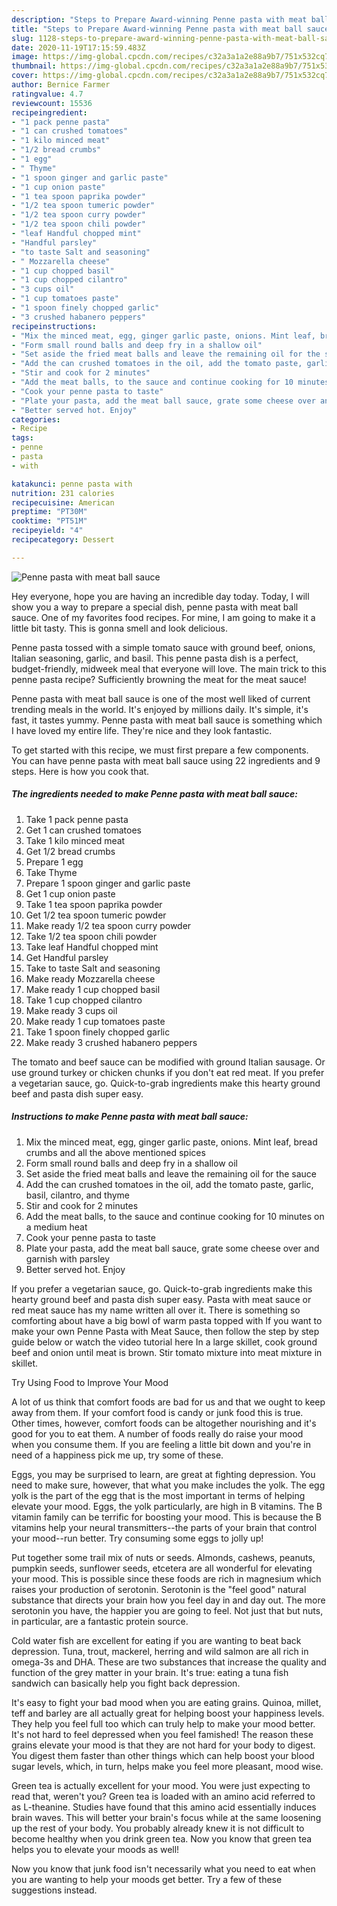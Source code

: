 ```yaml
---
description: "Steps to Prepare Award-winning Penne pasta with meat ball sauce"
title: "Steps to Prepare Award-winning Penne pasta with meat ball sauce"
slug: 1128-steps-to-prepare-award-winning-penne-pasta-with-meat-ball-sauce
date: 2020-11-19T17:15:59.483Z
image: https://img-global.cpcdn.com/recipes/c32a3a1a2e88a9b7/751x532cq70/penne-pasta-with-meat-ball-sauce-recipe-main-photo.jpg
thumbnail: https://img-global.cpcdn.com/recipes/c32a3a1a2e88a9b7/751x532cq70/penne-pasta-with-meat-ball-sauce-recipe-main-photo.jpg
cover: https://img-global.cpcdn.com/recipes/c32a3a1a2e88a9b7/751x532cq70/penne-pasta-with-meat-ball-sauce-recipe-main-photo.jpg
author: Bernice Farmer
ratingvalue: 4.7
reviewcount: 15536
recipeingredient:
- "1 pack penne pasta"
- "1 can crushed tomatoes"
- "1 kilo minced meat"
- "1/2 bread crumbs"
- "1 egg"
- " Thyme"
- "1 spoon ginger and garlic paste"
- "1 cup onion paste"
- "1 tea spoon paprika powder"
- "1/2 tea spoon tumeric powder"
- "1/2 tea spoon curry powder"
- "1/2 tea spoon chili powder"
- "leaf Handful chopped mint"
- "Handful parsley"
- "to taste Salt and seasoning"
- " Mozzarella cheese"
- "1 cup chopped basil"
- "1 cup chopped cilantro"
- "3 cups oil"
- "1 cup tomatoes paste"
- "1 spoon finely chopped garlic"
- "3 crushed habanero peppers"
recipeinstructions:
- "Mix the minced meat, egg, ginger garlic paste, onions. Mint leaf, bread crumbs and all the above mentioned spices"
- "Form small round balls and deep fry in a shallow oil"
- "Set aside the fried meat balls and leave the remaining oil for the sauce"
- "Add the can crushed tomatoes in the oil, add the tomato paste, garlic, basil, cilantro, and thyme"
- "Stir and cook for 2 minutes"
- "Add the meat balls, to the sauce and continue cooking for 10 minutes on a medium heat"
- "Cook your penne pasta to taste"
- "Plate your pasta, add the meat ball sauce, grate some cheese over and garnish with parsley"
- "Better served hot. Enjoy"
categories:
- Recipe
tags:
- penne
- pasta
- with

katakunci: penne pasta with 
nutrition: 231 calories
recipecuisine: American
preptime: "PT30M"
cooktime: "PT51M"
recipeyield: "4"
recipecategory: Dessert

---
```



![Penne pasta with meat ball sauce](https://img-global.cpcdn.com/recipes/c32a3a1a2e88a9b7/751x532cq70/penne-pasta-with-meat-ball-sauce-recipe-main-photo.jpg)

Hey everyone, hope you are having an incredible day today. Today, I will show you a way to prepare a special dish, penne pasta with meat ball sauce. One of my favorites food recipes. For mine, I am going to make it a little bit tasty. This is gonna smell and look delicious.

Penne pasta tossed with a simple tomato sauce with ground beef, onions, Italian seasoning, garlic, and basil. This penne pasta dish is a perfect, budget-friendly, midweek meal that everyone will love. The main trick to this penne pasta recipe? Sufficiently browning the meat for the meat sauce!

Penne pasta with meat ball sauce is one of the most well liked of current trending meals in the world. It's enjoyed by millions daily. It's simple, it's fast, it tastes yummy. Penne pasta with meat ball sauce is something which I have loved my entire life. They're nice and they look fantastic.


To get started with this recipe, we must first prepare a few components. You can have penne pasta with meat ball sauce using 22 ingredients and 9 steps. Here is how you cook that.

<!--inarticleads1-->

##### The ingredients needed to make Penne pasta with meat ball sauce:

1. Take 1 pack penne pasta
1. Get 1 can crushed tomatoes
1. Take 1 kilo minced meat
1. Get 1/2 bread crumbs
1. Prepare 1 egg
1. Take  Thyme
1. Prepare 1 spoon ginger and garlic paste
1. Get 1 cup onion paste
1. Take 1 tea spoon paprika powder
1. Get 1/2 tea spoon tumeric powder
1. Make ready 1/2 tea spoon curry powder
1. Take 1/2 tea spoon chili powder
1. Take leaf Handful chopped mint
1. Get Handful parsley
1. Take to taste Salt and seasoning
1. Make ready  Mozzarella cheese
1. Make ready 1 cup chopped basil
1. Take 1 cup chopped cilantro
1. Make ready 3 cups oil
1. Make ready 1 cup tomatoes paste
1. Take 1 spoon finely chopped garlic
1. Make ready 3 crushed habanero peppers


The tomato and beef sauce can be modified with ground Italian sausage. Or use ground turkey or chicken chunks if you don&#39;t eat red meat. If you prefer a vegetarian sauce, go. Quick-to-grab ingredients make this hearty ground beef and pasta dish super easy. 

<!--inarticleads2-->

##### Instructions to make Penne pasta with meat ball sauce:

1. Mix the minced meat, egg, ginger garlic paste, onions. Mint leaf, bread crumbs and all the above mentioned spices
1. Form small round balls and deep fry in a shallow oil
1. Set aside the fried meat balls and leave the remaining oil for the sauce
1. Add the can crushed tomatoes in the oil, add the tomato paste, garlic, basil, cilantro, and thyme
1. Stir and cook for 2 minutes
1. Add the meat balls, to the sauce and continue cooking for 10 minutes on a medium heat
1. Cook your penne pasta to taste
1. Plate your pasta, add the meat ball sauce, grate some cheese over and garnish with parsley
1. Better served hot. Enjoy


If you prefer a vegetarian sauce, go. Quick-to-grab ingredients make this hearty ground beef and pasta dish super easy. Pasta with meat sauce or red meat sauce has my name written all over it. There is something so comforting about have a big bowl of warm pasta topped with If you want to make your own Penne Pasta with Meat Sauce, then follow the step by step guide below or watch the video tutorial here In a large skillet, cook ground beef and onion until meat is brown. Stir tomato mixture into meat mixture in skillet. 

Try Using Food to Improve Your Mood


A lot of us think that comfort foods are bad for us and that we ought to keep away from them. If your comfort food is candy or junk food this is true. Other times, however, comfort foods can be altogether nourishing and it's good for you to eat them. A number of foods really do raise your mood when you consume them. If you are feeling a little bit down and you're in need of a happiness pick me up, try some of these.

Eggs, you may be surprised to learn, are great at fighting depression. You need to make sure, however, that what you make includes the yolk. The egg yolk is the part of the egg that is the most important in terms of helping elevate your mood. Eggs, the yolk particularly, are high in B vitamins. The B vitamin family can be terrific for boosting your mood. This is because the B vitamins help your neural transmitters--the parts of your brain that control your mood--run better. Try consuming some eggs to jolly up!

Put together some trail mix of nuts or seeds. Almonds, cashews, peanuts, pumpkin seeds, sunflower seeds, etcetera are all wonderful for elevating your mood. This is possible since these foods are rich in magnesium which raises your production of serotonin. Serotonin is the "feel good" natural substance that directs your brain how you feel day in and day out. The more serotonin you have, the happier you are going to feel. Not just that but nuts, in particular, are a fantastic protein source.

Cold water fish are excellent for eating if you are wanting to beat back depression. Tuna, trout, mackerel, herring and wild salmon are all rich in omega-3s and DHA. These are two substances that increase the quality and function of the grey matter in your brain. It's true: eating a tuna fish sandwich can basically help you fight back depression. 

It's easy to fight your bad mood when you are eating grains. Quinoa, millet, teff and barley are all actually great for helping boost your happiness levels. They help you feel full too which can truly help to make your mood better. It's not hard to feel depressed when you feel famished! The reason these grains elevate your mood is that they are not hard for your body to digest. You digest them faster than other things which can help boost your blood sugar levels, which, in turn, helps make you feel more pleasant, mood wise.

Green tea is actually excellent for your mood. You were just expecting to read that, weren't you? Green tea is loaded with an amino acid referred to as L-theanine. Studies have found that this amino acid essentially induces brain waves. This will better your brain's focus while at the same loosening up the rest of your body. You probably already knew it is not difficult to become healthy when you drink green tea. Now you know that green tea helps you to elevate your moods as well!

Now you know that junk food isn't necessarily what you need to eat when you are wanting to help your moods get better. Try  a few  of  these  suggestions  instead.

